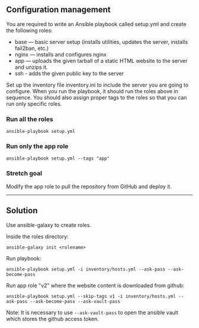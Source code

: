 ## Configuration management

You are required to write an Ansible playbook called setup.yml and create the following roles:

- base — basic server setup (installs utilities, updates the server, installs fail2ban, etc.)
- nginx — installs and configures nginx
- app — uploads the given tarball of a static HTML website to the server and unzips it.
- ssh - adds the given public key to the server

Set up the inventory file inventory.ini to include the server you are going to configure. When you run the playbook, it should run the roles above in sequence. You should also assign proper tags to the roles so that you can run only specific roles.

### Run all the roles
```
ansible-playbook setup.yml
```

### Run only the app role
```
ansible-playbook setup.yml --tags "app"
```

### Stretch goal
Modify the app role to pull the repository from GitHub and deploy it.

----

## Solution

Use ansible-galaxy to create roles.

Inside the roles directory:
```
ansible-galaxy init <rolename>
```

Run playbook:
````
ansible-playbook setup.yml -i inventory/hosts.yml --ask-pass --ask-become-pass
````


Run app role "v2" where the website content is downloaded from github:
````
ansible-playbook setup.yml --skip-tags v1 -i inventory/hosts.yml --ask-pass --ask-become-pass --ask-vault-pass
````
Note: It is necessary to use `--ask-vault-pass` to open the ansible vault which stores the github access token.
